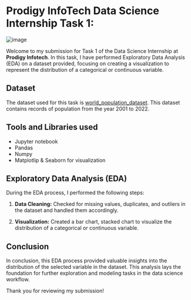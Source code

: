 # Prodigy InfoTech Data Science Internship Task 1:
![image](https://github.com/user-attachments/assets/7f50b703-2ff8-43cd-a306-db7a7dabc76f)

Welcome to my submission for Task 1 of the Data Science Internship at **Prodigy Infotech**. In this task, I have performed Exploratory Data Analysis (EDA) on a dataset provided, focusing on creating a visualization to represent the distribution of a categorical or continuous variable.

## Dataset
The dataset used for this task is  [world_population_dataset](https://github.com/Priyanxxhiiii/PRODIGY_DS_01/blob/main/worldpopulationdata.csv). This dataset contains records of population from the year 2001 to 2022.

## Tools and Libraries used
- Jupyter notebook
- Pandas
- Numpy
- Matplotlip & Seaborn for visualization
  
## Exploratory Data Analysis (EDA)

During the EDA process, I performed the following steps:

1. **Data Cleaning:** Checked for missing values, duplicates, and outliers in the dataset and handled them accordingly.

2. **Visualization:** Created a bar chart, stacked chart to visualize the distribution of a categorical or continuous variable.

## Conclusion
In conclusion, this EDA process provided valuable insights into the distribution of the selected variable in the dataset. This analysis lays the foundation for further exploration and modeling tasks in the data science workflow.

Thank you for reviewing my submission!
